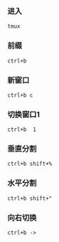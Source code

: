 ### 进入

    tmux

### 前缀

    ctrl+b

### 新窗口

    ctrl+b c

### 切换窗口1

    ctrl+b  1

### 垂直分割

    ctrl+b shift+%

### 水平分割

    ctrl+b shift+"

### 向右切换

    ctrl+b ->